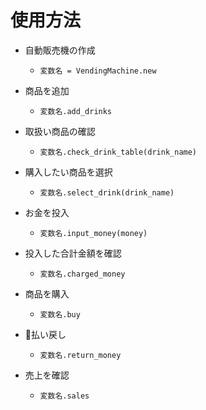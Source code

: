 # 使用方法

- 自動販売機の作成
  - `変数名 = VendingMachine.new`

- 商品を追加
  - `変数名.add_drinks`

- 取扱い商品の確認
  - `変数名.check_drink_table(drink_name)`

- 購入したい商品を選択
  - `変数名.select_drink(drink_name)`

- お金を投入
  - `変数名.input_money(money)`

- 投入した合計金額を確認
  - `変数名.charged_money`

- 商品を購入
  - `変数名.buy`

- 払い戻し
  - `変数名.return_money`

- 売上を確認
  - `変数名.sales`
